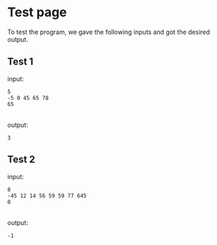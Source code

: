 # Test page
To test the program, we gave the following inputs and got the desired output.
<br>

## Test 1
input:

```
5
-5 0 45 65 78
65
```
<br>
output:

```
3
```

## Test 2
input:
```
8
-45 12 14 56 59 59 77 645
0
```
<br>
output:

```
-1
```